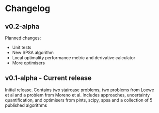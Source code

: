 # Changelog

## v0.2-alpha
Planned changes:
* Unit tests
* New SPSA algorithm
* Local optimality performance metric and derivative calculator
* More optimisers

## v0.1-alpha - Current release
Initial release. Contains two staircase problems, two problems from Loewe et al and a problem from Moreno et al. Includes approaches, uncertainty quantification, and optimisers from pints, scipy, spsa and a collection of 5 published algorithms
